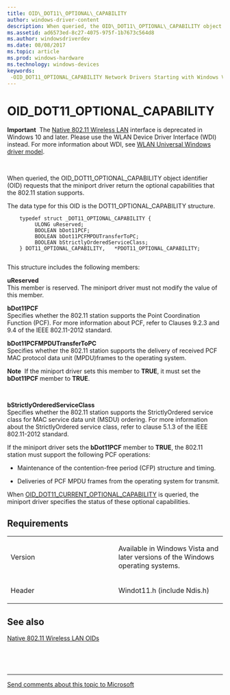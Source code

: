 ```yaml
---
title: OID\_DOT11\_OPTIONAL\_CAPABILITY
author: windows-driver-content
description: When queried, the OID\_DOT11\_OPTIONAL\_CAPABILITY object identifier (OID) requests that the miniport driver return the optional capabilities that the 802.11 station supports.
ms.assetid: ad6573ed-8c27-4075-975f-1b7673c564d8
ms.author: windowsdriverdev
ms.date: 08/08/2017
ms.topic: article
ms.prod: windows-hardware
ms.technology: windows-devices
keywords: 
 -OID_DOT11_OPTIONAL_CAPABILITY Network Drivers Starting with Windows Vista
---
```


# OID\_DOT11\_OPTIONAL\_CAPABILITY


**Important**  The [Native 802.11 Wireless LAN](https://msdn.microsoft.com/library/windows/hardware/ff560690) interface is deprecated in Windows 10 and later. Please use the WLAN Device Driver Interface (WDI) instead. For more information about WDI, see [WLAN Universal Windows driver model](https://msdn.microsoft.com/library/windows/hardware/dn897672).

 

When queried, the OID\_DOT11\_OPTIONAL\_CAPABILITY object identifier (OID) requests that the miniport driver return the optional capabilities that the 802.11 station supports.

The data type for this OID is the DOT11\_OPTIONAL\_CAPABILITY structure.

```ManagedCPlusPlus
    typedef struct _DOT11_OPTIONAL_CAPABILITY {
         ULONG uReserved;
         BOOLEAN bDot11PCF;
         BOOLEAN bDot11PCFMPDUTransferToPC;
         BOOLEAN bStrictlyOrderedServiceClass;
    } DOT11_OPTIONAL_CAPABILITY,   *PDOT11_OPTIONAL_CAPABILITY;
  
```

This structure includes the following members:

<a href="" id="ureserved"></a>**uReserved**  
This member is reserved. The miniport driver must not modify the value of this member.

<a href="" id="bdot11pcf"></a>**bDot11PCF**  
Specifies whether the 802.11 station supports the Point Coordination Function (PCF). For more information about PCF, refer to Clauses 9.2.3 and 9.4 of the IEEE 802.11-2012 standard.

<a href="" id="bdot11pcfmpdutransfertopc"></a>**bDot11PCFMPDUTransferToPC**  
Specifies whether the 802.11 station supports the delivery of received PCF MAC protocol data unit (MPDU)frames to the operating system.

**Note**  If the miniport driver sets this member to **TRUE**, it must set the **bDot11PCF** member to **TRUE**.

 

<a href="" id="bstrictlyorderedserviceclass"></a>**bStrictlyOrderedServiceClass**  
Specifies whether the 802.11 station supports the StrictlyOrdered service class for MAC service data unit (MSDU) ordering. For more information about the StrictlyOrdered service class, refer to clause 5.1.3 of the IEEE 802.11-2012 standard.

If the miniport driver sets the **bDot11PCF** member to **TRUE**, the 802.11 station must support the following PCF operations:

-   Maintenance of the contention-free period (CFP) structure and timing.

-   Deliveries of PCF MPDU frames from the operating system for transmit.

When [OID\_DOT11\_CURRENT\_OPTIONAL\_CAPABILITY](oid-dot11-current-optional-capability.md) is queried, the miniport driver specifies the status of these optional capabilities.

Requirements
------------

<table>
<colgroup>
<col width="50%" />
<col width="50%" />
</colgroup>
<tbody>
<tr class="odd">
<td><p>Version</p></td>
<td><p>Available in Windows Vista and later versions of the Windows operating systems.</p></td>
</tr>
<tr class="even">
<td><p>Header</p></td>
<td>Windot11.h (include Ndis.h)</td>
</tr>
</tbody>
</table>

## See also


[Native 802.11 Wireless LAN OIDs](https://msdn.microsoft.com/library/windows/hardware/ff560691)

 

 


--------------------
[Send comments about this topic to Microsoft](mailto:wsddocfb@microsoft.com?subject=Documentation%20feedback%20%5Bnetvista\netvista%5D:%20OID_DOT11_OPTIONAL_CAPABILITY%20%20RELEASE:%20%288/8/2017%29&body=%0A%0APRIVACY%20STATEMENT%0A%0AWe%20use%20your%20feedback%20to%20improve%20the%20documentation.%20We%20don't%20use%20your%20email%20address%20for%20any%20other%20purpose,%20and%20we'll%20remove%20your%20email%20address%20from%20our%20system%20after%20the%20issue%20that%20you're%20reporting%20is%20fixed.%20While%20we're%20working%20to%20fix%20this%20issue,%20we%20might%20send%20you%20an%20email%20message%20to%20ask%20for%20more%20info.%20Later,%20we%20might%20also%20send%20you%20an%20email%20message%20to%20let%20you%20know%20that%20we've%20addressed%20your%20feedback.%0A%0AFor%20more%20info%20about%20Microsoft's%20privacy%20policy,%20see%20http://privacy.microsoft.com/default.aspx. "Send comments about this topic to Microsoft")



